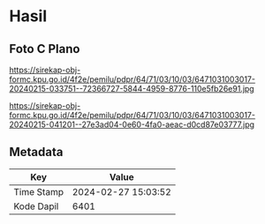 # Hasil

## Foto C Plano

https://sirekap-obj-formc.kpu.go.id/4f2e/pemilu/pdpr/64/71/03/10/03/6471031003017-20240215-033751--72366727-5844-4959-8776-110e5fb26e91.jpg

https://sirekap-obj-formc.kpu.go.id/4f2e/pemilu/pdpr/64/71/03/10/03/6471031003017-20240215-041201--27e3ad04-0e60-4fa0-aeac-d0cd87e03777.jpg


## Metadata

| Key        | Value               |
| ---------- | ------------------- |
| Time Stamp | 2024-02-27 15:03:52 |
| Kode Dapil | 6401                |




